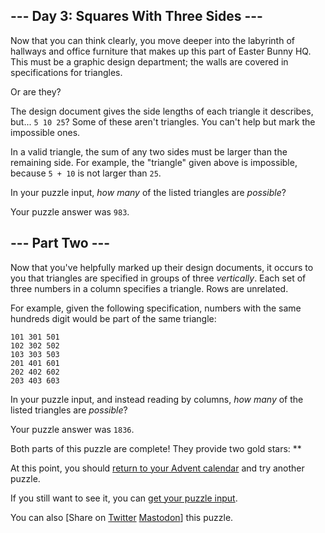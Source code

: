 ## --- Day 3: Squares With Three Sides ---

Now that you can think clearly, you move deeper into the labyrinth of hallways and office furniture that makes up this part of Easter Bunny HQ. This must be a graphic design department; the walls are covered in specifications for triangles.

Or are they?

The design document gives the side lengths of each triangle it describes, but... `5 10 25`? Some of these aren't triangles. You can't help but mark the impossible ones.

In a valid triangle, the sum of any two sides must be larger than the remaining side. For example, the "triangle" given above is <span title="Unless it's on a sphere!">impossible</span>, because `5 + 10` is not larger than `25`.

In your puzzle input, _how many_ of the listed triangles are _possible_?

Your puzzle answer was `983`.

## --- Part Two ---

Now that you've helpfully marked up their design documents, it occurs to you that triangles are specified in groups of three _vertically_. Each set of three numbers in a column specifies a triangle. Rows are unrelated.

For example, given the following specification, numbers with the same hundreds digit would be part of the same triangle:

    101 301 501
    102 302 502
    103 303 503
    201 401 601
    202 402 602
    203 403 603

In your puzzle input, and instead reading by columns, _how many_ of the listed triangles are _possible_?

Your puzzle answer was `1836`.

Both parts of this puzzle are complete! They provide two gold stars: \*\*

At this point, you should [return to your Advent calendar](/2016) and try another puzzle.

If you still want to see it, you can [get your puzzle input](3/input).

You can also [Share on [Twitter](https://twitter.com/intent/tweet?text=I%27ve+completed+%22Squares+With+Three+Sides%22+%2D+Day+3+%2D+Advent+of+Code+2016&url=https%3A%2F%2Fadventofcode%2Ecom%2F2016%2Fday%2F3&related=ericwastl&hashtags=AdventOfCode) [Mastodon](<javascript:void(0);>)] this puzzle.
